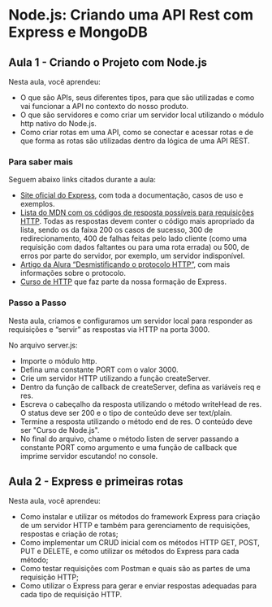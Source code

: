 # Node.js: Criando uma API Rest com Express e MongoDB

## Aula 1 - Criando o Projeto com Node.js

Nesta aula, você aprendeu:

- O que são APIs, seus diferentes tipos, para que são utilizadas e como vai funcionar a API no contexto do nosso produto.
- O que são servidores e como criar um servidor local utilizando o módulo http nativo do Node.js.
- Como criar rotas em uma API, como se conectar e acessar rotas e de que forma as rotas são utilizadas dentro da lógica de uma API REST.

### Para saber mais

Seguem abaixo links citados durante a aula:

- [Site oficial do Express](https://expressjs.com/), com toda a documentação, casos de uso e exemplos.
- [Lista do MDN com os códigos de resposta possíveis para requisições HTTP](https://developer.mozilla.org/pt-BR/docs/Web/HTTP/Status). Todas as respostas devem conter o código mais apropriado da lista, sendo os da faixa 200 os casos de sucesso, 300 de redirecionamento, 400 de falhas feitas pelo lado cliente (como uma requisição com dados faltantes ou para uma rota errada) ou 500, de erros por parte do servidor, por exemplo, um servidor indisponível.
- [Artigo da Alura “Desmistificando o protocolo HTTP”](https://www.alura.com.br/artigos/desmistificando-o-protocolo-http-parte-1?_gl=1*1ye10se*_ga*MTg2MTI0MzAyNi4xNjg5MzQ0MTM3*_ga_1EPWSW3PCS*MTcwNTcxMDc2MS45Ni4xLjE3MDU3MTE5NzUuMC4wLjA.*_fplc*JTJGdXglMkYyQkx3JTJGaXZ0VWw5dlJoSDY5VyUyQjByanFDTzJ3Y2dGVDNSUWR1VWVTNjl5UERHJTJGQmRGOVF3M3pJVXQ0OFdBYjVBaXhnJTJCTFAlMkZaNVdmM01oYVBJU0RQRmpSalhwR3duY2hvemFpZHg5T2hyJTJCOFpPVWNUJTJGeTRQYm15SlVRJTNEJTNE), com mais informações sobre o protocolo.
- [Curso de HTTP](https://cursos.alura.com.br/course/http-entendendo-web-por-baixo-dos-panos) que faz parte da nossa formação de Express.

### Passo a Passo

Nesta aula, criamos e configuramos um servidor local para responder as requisições e “servir” as respostas via HTTP na porta 3000.

No arquivo server.js:

- Importe o módulo http.
- Defina uma constante PORT com o valor 3000.
- Crie um servidor HTTP utilizando a função createServer.
- Dentro da função de callback de createServer, defina as variáveis req e res.
- Escreva o cabeçalho da resposta utilizando o método writeHead de res. O status deve ser 200 e o tipo de conteúdo deve ser text/plain.
- Termine a resposta utilizando o método end de res. O conteúdo deve ser "Curso de Node.js".
- No final do arquivo, chame o método listen de server passando a constante PORT como argumento e uma função de callback que imprime servidor escutando! no console.

## Aula 2 - Express e primeiras rotas

Nesta aula, você aprendeu:

- Como instalar e utilizar os métodos do framework Express para criação de um servidor HTTP e também para gerenciamento de requisições, respostas e criação de rotas;
- Como implementar um CRUD inicial com os métodos HTTP GET, POST, PUT e DELETE, e como utilizar os métodos do Express para cada método;
- Como testar requisições com Postman e quais são as partes de uma requisição HTTP;
- Como utilizar o Express para gerar e enviar respostas adequadas para cada tipo de requisição HTTP.
